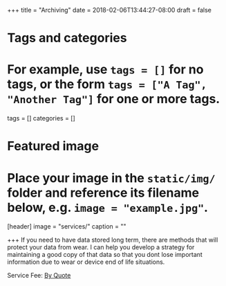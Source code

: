 +++
title = "Archiving"
date = 2018-02-06T13:44:27-08:00
draft = false

# Tags and categories
# For example, use `tags = []` for no tags, or the form `tags = ["A Tag", "Another Tag"]` for one or more tags.
tags = []
categories = []

# Featured image
# Place your image in the `static/img/` folder and reference its filename below, e.g. `image = "example.jpg"`.
[header]
image = "services/"
caption = ""

+++
If you need to have data stored long term, there are methods that will protect your data from wear. I can help you develop a strategy for maintaining a good copy of that data so that you dont lose important information due to wear or device end of life situations.

Service Fee: [By Quote](/services/computer/assistance/quote/)
